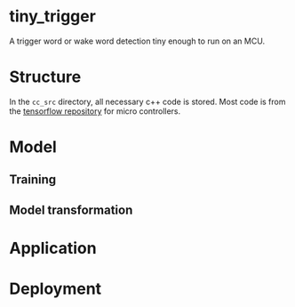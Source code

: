 # tiny_trigger
A trigger word or wake word detection tiny enough to run on an MCU.

# Structure
In the `cc_src` directory, all necessary c++ code is stored. Most code is from the [tensorflow repository](https://github.com/tensorflow/tensorflow/tree/be4f6874533d78f662d9777b66abe3cdde98f901/tensorflow/lite/experimental/micro) for micro controllers.
# Model
## Training
## Model transformation
# Application
# Deployment
